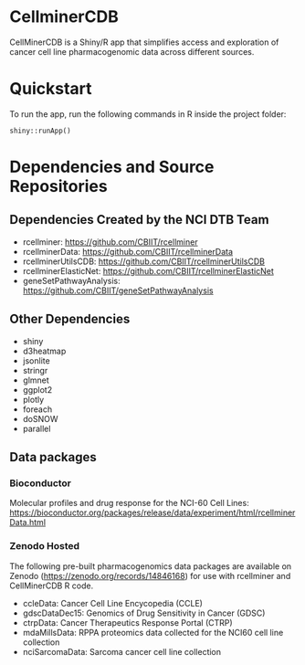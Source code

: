 # CellminerCDB
CellMinerCDB is a Shiny/R app that simplifies access and exploration of cancer cell line pharmacogenomic data across different sources.

# Quickstart 
To run the app, run the following commands in R inside the project folder:
```
shiny::runApp()
```

# Dependencies and Source Repositories
## Dependencies Created by the NCI DTB Team 
* rcellminer: https://github.com/CBIIT/rcellminer
* rcellminerData: https://github.com/CBIIT/rcellminerData
* rcellminerUtilsCDB: https://github.com/CBIIT/rcellminerUtilsCDB
* rcellminerElasticNet: https://github.com/CBIIT/rcellminerElasticNet
* geneSetPathwayAnalysis: https://github.com/CBIIT/geneSetPathwayAnalysis

## Other Dependencies 
* shiny
* d3heatmap
* jsonlite
* stringr
* glmnet
* ggplot2
* plotly
* foreach
* doSNOW
* parallel

## Data packages 
### Bioconductor
Molecular profiles and drug response for the NCI-60 Cell Lines: https://bioconductor.org/packages/release/data/experiment/html/rcellminerData.html

### Zenodo Hosted
The following pre-built pharmacogenomics data packages are available on Zenodo (https://zenodo.org/records/14846168) for use with rcellminer and CellMinerCDB R code. 

* ccleData: Cancer Cell Line Encycopedia (CCLE) 
* gdscDataDec15: Genomics of Drug Sensitivity in Cancer (GDSC)
* ctrpData: Cancer Therapeutics Response Portal (CTRP)
* mdaMillsData: RPPA proteomics data collected for the NCI60 cell line collection 
* nciSarcomaData: Sarcoma cancer cell line collection

